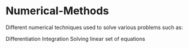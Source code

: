 # Numerical-Methods
Different numerical techniques used to solve various problems such as:

Differentiation
Integration
Solving linear set of equations

